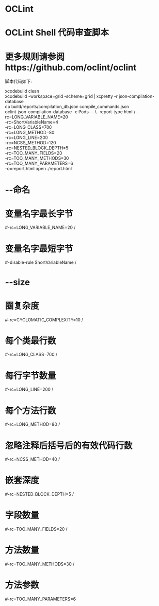# OCLint
# OCLint  Shell  代码审查脚本
# 更多规则请参阅https://github.com/oclint/oclint
脚本代码如下:

xcodebuild clean\
xcodebuild -workspace=grid  -scheme=grid | xcpretty -r json-compilation-database\
cp build/reports/compilation_db.json compile_commands.json\
oclint-json-compilation-database -e Pods -- \\
-report-type html \\
-rc=LONG_VARIABLE_NAME=20 \
-rc=ShortVariableName=4 \
-rc=LONG_CLASS=700 \
-rc=LONG_METHOD=80 \
-rc=LONG_LINE=200 \
-rc=NCSS_METHOD=120 \
-rc=NESTED_BLOCK_DEPTH=5 \
-rc=TOO_MANY_FIELDS=20 \
-rc=TOO_MANY_METHODS=30 \
-rc=TOO_MANY_PARAMETERS=6 \
-o=report.html
open ./report.html
# --命名
# 变量名字最长字节
#-rc=LONG_VARIABLE_NAME=20 /
# 变量名字最短字节
#-disable-rule ShortVariableName /
# --size
# 圈复杂度
#-re=CYCLOMATIC_COMPLEXITY=10 /
# 每个类最行数
#-rc=LONG_CLASS=700 /
# 每行字节数量
#-rc=LONG_LINE=200 /
# 每个方法行数
#-rc=LONG_METHOD=80 /
# 忽略注释后括号后的有效代码行数
#-rc=NCSS_METHOD=40 /
# 嵌套深度
#-rc=NESTED_BLOCK_DEPTH=5 /
# 字段数量
#-rc=TOO_MANY_FIELDS=20 /
# 方法数量
#-rc=TOO_MANY_METHODS=30 /
# 方法参数
#-rc=TOO_MANY_PARAMETERS=6

